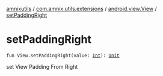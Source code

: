 [amnixutils](../../index.md) / [com.amnix.utils.extensions](../index.md) / [android.view.View](index.md) / [setPaddingRight](./set-padding-right.md)

# setPaddingRight

`fun View.setPaddingRight(value: `[`Int`](https://kotlinlang.org/api/latest/jvm/stdlib/kotlin/-int/index.html)`): `[`Unit`](https://kotlinlang.org/api/latest/jvm/stdlib/kotlin/-unit/index.html)

set View Padding From Right


